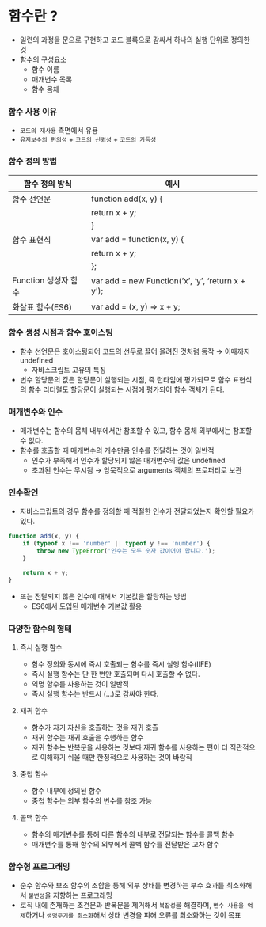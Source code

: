 # 함수란 ?

- 일련의 과정을 문으로 구현하고 코드 블록으로 감싸서 하나의 실행 단위로 정의한 것
- 함수의 구성요소
    - 함수 이름
    - 매개변수 목록
    - 함수 몸체

### 함수 사용 이유

- `코드의 재사용` 측면에서 유용
- `유지보수의 편의성` + `코드의 신뢰성` + `코드의 가독성`

### 함수 정의 방법

| 함수 정의 방식 | 예시 |
| --- | --- |
| 함수 선언문 | function add(x, y) {
|            | return x + y;
|            | }
| 함수 표현식 | var add = function(x, y) {
|            |return x + y;
|            | }; |
| Function 생성자 함수 | var add = new Function(’x’, ‘y’, ‘return x + y’); |
| 화살표 함수(ES6) | var add = (x, y) ⇒ x + y; |

### 함수 생성 시점과 함수 호이스팅

- 함수 선언문은 호이스팅되어 코드의 선두로 끌어 올려진 것처럼 동작 → 이때까지 undefined
    - 자바스크립트 고유의 특징
- 변수 할당문의 값은 할당문이 실행되는 시점, 즉 런타임에 평가되므로 함수 표현식의 함수 리터럴도 할당문이 실행되는 시점에 평가되어 함수 객체가 된다.

### 매개변수와 인수

- 매개변수는 함수의 몸체 내부에서만 참조할 수 있고, 함수 몸체 외부에서는 참조할 수 없다.
- 함수를 호출할 때 매개변수의 개수만큼 인수를 전달하는 것이 일반적
    - 인수가 부족해서 인수가 할당되지 않은 매개변수의 값은 undefined
    - 초과된 인수는 무시됨 → 암묵적으로 arguments 객체의 프로퍼티로  보관

### 인수확인

- 자바스크립트의 경우 함수를 정의할 때 적절한 인수가 전달되었는지 확인할 필요가 있다.

```jsx
function add(x, y) {
	if (typeof x !== 'number' || typeof y !== 'number') {
		throw new TypeError('인수는 모두 숫자 값이어야 합니다.');
	}

	return x + y;
}
```

- 또는 전달되지 않은 인수에 대해서 기본값을 할당하는 방법
    - ES6에서 도입된 매개변수 기본값 활용

### 다양한 함수의 형태

1. 즉시 실행 함수
    - 함수 정의와 동시에 즉시 호출되는 함수를 즉시 실행 함수(IIFE)
    - 즉시 실행 함수는 단 한 번만 호출되며 다시 호출할 수 없다.
    - 익명 함수를 사용하는 것이 일반적
    - 즉시 실행 함수는 반드시 (…)로 감싸야 한다.
    
2. 재귀 함수
    - 함수가 자기 자신을 호출하는 것을 재귀 호출
    - 재귀 함수는 재귀 호출을 수행하는 함수
    - 재귀 함수는 반복문을 사용하는 것보다 재귀 함수를 사용하는 편이 더 직관적으로 이해하기 쉬울 때만 한정적으로 사용하는 것이 바람직
3. 중첩 함수
    - 함수 내부에 정의된 함수
    - 중첩 함수는 외부 함수의 변수를 참조 가능
4. 콜백 함수
    - 함수의 매개변수를 통해 다른 함수의 내부로 전달되는 함수를 콜백 함수
    - 매개변수를 통해 함수의 외부에서 콜백 함수를 전달받은 고차 함수

### 함수형 프로그래밍

- 순수 함수와 보조 함수의 조합을 통해 외부 상태를 변경하는 부수 효과를 최소화해서 `불변성`을 지향하는 프로그래밍
- 로직 내에 존재하는 조건문과 반복문을 제거해서 `복잡성`을 해결하며, `변수 사용을 억제`하거나 `생명주기를 최소화`해서 상태 변경을 피해 오류를 최소화하는 것이 목표
